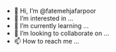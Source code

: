 - 👋 Hi, I’m @fatemehjafarpoor
- 👀 I’m interested in ...
- 🌱 I’m currently learning ...
- 💞️ I’m looking to collaborate on ...
- 📫 How to reach me ...

<!---
fatemehjafarpoor/fatemehjafarpoor is a ✨ special ✨ repository because its `README.md` (this file) appears on your GitHub profile.
You can click the Preview link to take a look at your changes.
--->

